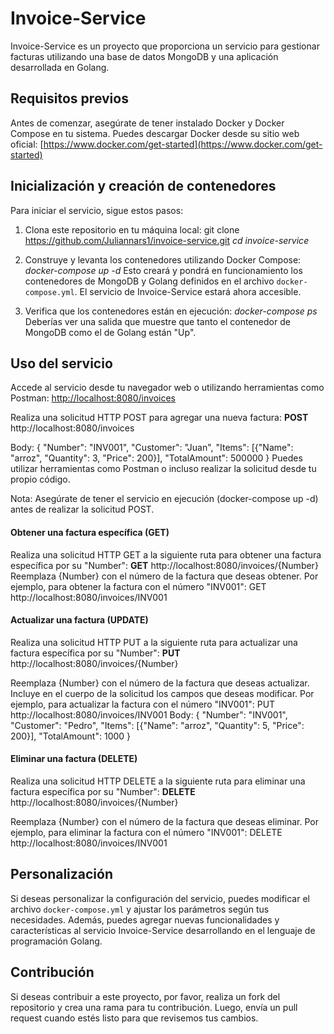 # Invoice-Service

Invoice-Service es un proyecto que proporciona un servicio para gestionar facturas utilizando una base de datos MongoDB y una aplicación desarrollada en Golang.

## Requisitos previos

Antes de comenzar, asegúrate de tener instalado Docker y Docker Compose en tu sistema. Puedes descargar Docker desde su sitio web oficial: [https://www.docker.com/get-started](https://www.docker.com/get-started)

## Inicialización y creación de contenedores

Para iniciar el servicio, sigue estos pasos:

1. Clona este repositorio en tu máquina local:
   git clone https://github.com/Juliannars1/invoice-service.git
   _cd invoice-service_

2. Construye y levanta los contenedores utilizando Docker Compose:
   _docker-compose up -d_
   Esto creará y pondrá en funcionamiento los contenedores de MongoDB y Golang definidos en el archivo `docker-compose.yml`. El servicio de Invoice-Service estará ahora accesible.

3. Verifica que los contenedores están en ejecución:
   _docker-compose ps_
   Deberías ver una salida que muestre que tanto el contenedor de MongoDB como el de Golang están "Up".

## Uso del servicio

Accede al servicio desde tu navegador web o utilizando herramientas como Postman:
[http://localhost:8080/invoices](http://localhost:8080/invoices)

Realiza una solicitud HTTP POST para agregar una nueva factura:
**POST** http://localhost:8080/invoices

Body:
{
"Number": "INV001",
"Customer": "Juan",
"Items": [{"Name": "arroz", "Quantity": 3, "Price": 200}],
"TotalAmount": 500000
}
Puedes utilizar herramientas como Postman o incluso realizar la solicitud desde tu propio código.

Nota: Asegúrate de tener el servicio en ejecución (docker-compose up -d) antes de realizar la solicitud POST.

#### Obtener una factura específica (GET)

Realiza una solicitud HTTP GET a la siguiente ruta para obtener una factura específica por su "Number":
**GET** http://localhost:8080/invoices/{Number}
Reemplaza {Number} con el número de la factura que deseas obtener. Por ejemplo, para obtener la factura con el número "INV001":
GET http://localhost:8080/invoices/INV001

#### Actualizar una factura (UPDATE)

Realiza una solicitud HTTP PUT a la siguiente ruta para actualizar una factura específica por su "Number":
**PUT** http://localhost:8080/invoices/{Number}

Reemplaza {Number} con el número de la factura que deseas actualizar. Incluye en el cuerpo de la solicitud los campos que deseas modificar. Por ejemplo, para actualizar la factura con el número "INV001":
PUT http://localhost:8080/invoices/INV001
Body:
{
"Number": "INV001",
"Customer": "Pedro",
"Items": [{"Name": "arroz", "Quantity": 5, "Price": 200}],
"TotalAmount": 1000
}

#### Eliminar una factura (DELETE)

Realiza una solicitud HTTP DELETE a la siguiente ruta para eliminar una factura específica por su "Number":
**DELETE** http://localhost:8080/invoices/{Number}

Reemplaza {Number} con el número de la factura que deseas eliminar. Por ejemplo, para eliminar la factura con el número "INV001":
DELETE http://localhost:8080/invoices/INV001

## Personalización

Si deseas personalizar la configuración del servicio, puedes modificar el archivo `docker-compose.yml` y ajustar los parámetros según tus necesidades. Además, puedes agregar nuevas funcionalidades y características al servicio Invoice-Service desarrollando en el lenguaje de programación Golang.

## Contribución

Si deseas contribuir a este proyecto, por favor, realiza un fork del repositorio y crea una rama para tu contribución. Luego, envía un pull request cuando estés listo para que revisemos tus cambios.
